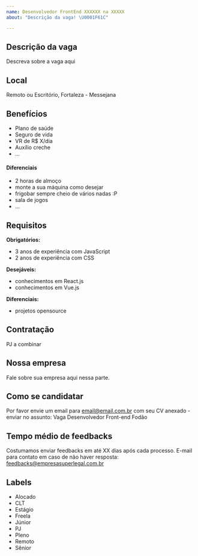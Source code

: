```yaml
---
name: Desenvolvedor FrontEnd XXXXXX na XXXXX
about: "Descrição da vaga! \U0001F61C"

---
```


## Descrição da vaga

Descreva sobre a vaga aqui

## Local

Remoto ou Escritório, Fortaleza - Messejana

## Benefícios

- Plano de saúde
- Seguro de vida
- VR de R$ X/dia
- Auxílio creche
- ...

#### Diferenciais

- 2 horas de almoço
- monte a sua máquina como desejar
- frigobar sempre cheio de vários nadas :P
- sala de jogos
- ...

## Requisitos

**Obrigatórios:**
- 3 anos de experiência com JavaScript
- 2 anos de experiência com CSS

**Desejáveis:**
- conhecimentos em React.js
- conhecimentos em Vue.js

**Diferenciais:**
- projetos opensource

## Contratação

PJ a combinar

## Nossa empresa

Fale sobre sua empresa aqui nessa parte.

## Como se candidatar

Por favor envie um email para email@email.com.br com seu CV anexado - enviar no assunto: Vaga Desenvolvedor Front-end Fodão

## Tempo médio de feedbacks

Costumamos enviar feedbacks em até XX dias após cada processo.
E-mail para contato em caso de não haver resposta: feedbacks@empresasuperlegal.com.br

## Labels

- Alocado
- CLT
- Estágio
- Freela
- Júnior
- PJ
- Pleno
- Remoto
- Sênior
